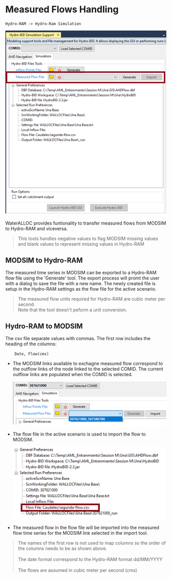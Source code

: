 # Measured Flows Handling
    Hydro-RAM -> Hydro-Ram Simulation

 ![Measured Flow Transfer Tools](img\MeasuredFlowTool.png)

WaterALLOC provides funtionality to transfer measured flows from MODSIM to Hydro-RAM and viceversa.

> This tools handles negative values to flag MODSIM missing values and blank values to represent missing values in Hydro-RAM

## MODSIM to Hydro-RAM
The measured time series in MODSIM can be exported to a Hydro-RAM flow file using the 'Generate' tool.  The export process will promt the user with a dialog to save the file with a new name. 
The newly created file is setup in the Hydro-RAM settings as the flow file for the active scenario. 

>    The measured flow units required for Hydro-RAM are cubic meter per second.
> <br> Note that the tool doesn't peform a unit conversion.   

## Hydro-RAM to MODSIM
The csv file separate values with commas. The first row includes the heading of the columns:

```
    Date, Flow(cms) 

```
* The MODSIM links available to exchagne measured flow correspond to the outflow links of the node linked to the selected COMID.  The current outflow links are populated when the COMID is selected. 

    ![Measured Flow Transfer Tools](img\MeasuredFlowLink.png)

* The flow file in the active scenario is used to import the flow to MODSIM.  

    ![Measured Flow Transfer Tools](img\ActiveFlowFile.png)

* The measured flow in the flow file will be imported into the measured flow time series for the MODSIM link selected in the import tool.

>    The names of the first row is not used to map columns so the order of the columns needs to be as shown above. 
> <br> <br> The date format correspond to the Hydro-RAM format dd/MM/YYYY
> <br> <br> The flows are assumed in cubic meter per second (cms)







